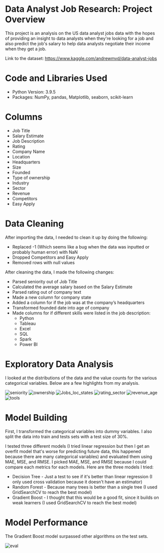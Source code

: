 # Data Analyst Job Research: Project Overview
This project is an analysis on the US data analyst jobs data with the hopes of providing an insight to data analysts when they're looking for a job and also predict the job's salary to help data analysts negotiate their income when they get a job.

Link to the dataset: https://www.kaggle.com/andrewmvd/data-analyst-jobs

# Code and Libraries Used
* Python Version: 3.9.5
* Packages: NumPy, pandas, Matplotlib, seaborn, scikit-learn

# Columns 
* Job Title
* Salary Estimate
* Job Description
* Rating
* Company Name
* Location
* Headquarters
* Size
* Founded
* Type of ownership
* Industry 
* Sector
* Revenue
* Competitors
* Easy Apply

# Data Cleaning
After importing the data, I needed to clean it up by doing the following:
* Replaced -1 (Which seems like a bug when the data was inputted or probably human error) with NaN 
* Dropped Competitors and Easy Apply 
* Removed rows with null values

After cleaning the data, I made the following changes:
* Parsed seniority out of Job Title 
* Calculated the average salary based on the Salary Estimate 
* Parsed rating out of company text
* Made a new column for company state
* Added a column for if the job was at the company’s headquarters
* Transformed founded date into age of company
* Made columns for if different skills were listed in the job description:
  * Python
  * Tableau
  * Excel
  * SQL
  * Spark
  * Power BI

# Exploratory Data Analysis
I looked at the distributions of the data and the value counts for the various categorical variables. Below are a few highlights from my analysis.

![seniority](https://user-images.githubusercontent.com/60106788/140320054-5ee8057f-3015-489e-9680-22a16bd51183.PNG)
![ownership](https://user-images.githubusercontent.com/60106788/141471187-6b28e4c6-6e90-4645-82b3-c5e85cd6ccb9.PNG)
![Jobs_loc_states](https://user-images.githubusercontent.com/60106788/136734186-be18259b-958c-48b6-ab4e-8bec6f683f86.png)
![rating_sector](https://user-images.githubusercontent.com/60106788/136734436-31550a69-88b7-42fa-b402-b69c52e7734b.PNG)
![revenue_age](https://user-images.githubusercontent.com/60106788/136734435-ca288452-fde0-4e99-af05-f2d951bf5b1f.PNG)
![tools](https://user-images.githubusercontent.com/60106788/136734586-cb298892-2a77-41de-8cce-66ee4594431f.PNG)

# Model Building
First, I transformed the categorical variables into dummy variables. I also split the data into train and tests sets with a test size of 30%.

I tested three different models (I tried linear regression but then I get an overfit model that's worse for predicting future data, this happened because there are many categorical variables) and evaluated them using MAE, MSE, and RMSE. I picked MAE, MSE, and RMSE because I could compare each metrics for each models. Here are the three models I tried:
* Decision Tree - Just a test to see if it's better than linear regression (I only used cross validation because it doesn't have an estimator)
* Random Forest - Because many trees is better than a single tree (I used GridSearchCV to reach the best model)
* Gradient Boost - I thought that this would be a good fit, since it builds on weak learners (I used GridSearchCV to reach the best model)

# Model Performance
The Gradient Boost model surpassed other algorithms on the test sets.

![eval](https://user-images.githubusercontent.com/60106788/136768877-c923b9af-ecf1-4647-95c7-ababa8917847.PNG)
